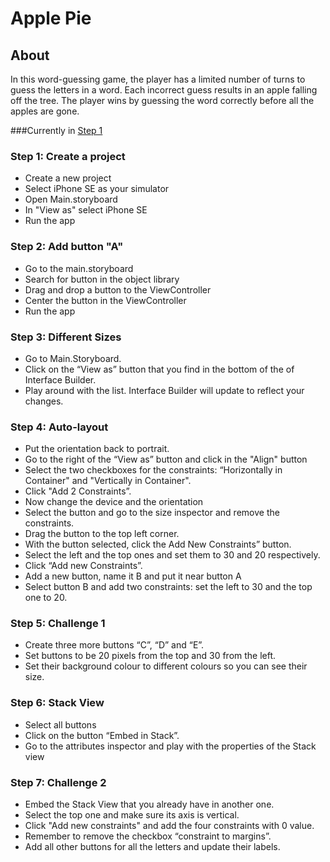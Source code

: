 # Apple Pie

## About
In this word-guessing game, the player has a limited number of turns to guess the letters in a word. Each incorrect guess results in an apple falling off the tree. The player wins by guessing the word correctly before all the apples are gone.

###Currently in
[Step 1](#step-7-:-challenge-2)

### Step 1: Create a project
- Create a new project
- Select iPhone SE as your simulator
- Open Main.storyboard
- In "View as" select iPhone SE
- Run the app

### Step 2: Add button "A"
- Go to the main.storyboard
- Search for button in the object library
- Drag and drop a button to the ViewController
- Center the button in the ViewController
- Run the app

### Step 3: Different Sizes
- Go to Main.Storyboard.
- Click on the “View as” button that you find in the bottom of the of Interface Builder.
- Play around with the list. Interface Builder will update to reflect your changes.

### Step 4: Auto-layout
- Put the orientation back to portrait.
- Go to the right of the “View as” button and click in the "Align" button
- Select the two checkboxes for the constraints: “Horizontally in Container" and "Vertically in Container".
- Click "Add 2 Constraints”.
- Now change the device and the orientation
- Select the button and go to the size inspector and remove the constraints.
- Drag the button to the top left corner.
- With the button selected, click the Add New Constraints” button.
- Select the left and the top ones and set them to 30 and 20 respectively.
- Click “Add new Constraints”.
- Add a new button, name it B and put it near button A
- Select button B and add two constraints: set the left to 30 and the top one to 20.

### Step 5: Challenge 1

- Create three more buttons “C”, “D” and “E”.
- Set buttons to be 20 pixels from the top and 30 from the left.
- Set their background colour to different colours so you can see their size.

### Step 6: Stack View

- Select all buttons
- Click on the button “Embed in Stack”.
- Go to the attributes inspector and play with the properties of the Stack view

### Step 7: Challenge 2

- Embed the Stack View that you already have in another one.
- Select the top one and make sure its axis is vertical.
- Click "Add new constraints" and add the four constraints with 0 value.
- Remember to remove the checkbox “constraint to margins”.
- Add all other buttons for all the letters and update their labels.


